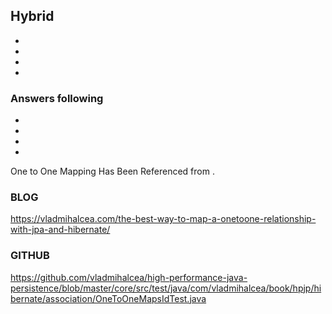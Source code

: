 ## Hybrid 

*
*
*
*


### Answers following

*
*
*
*


One to One Mapping Has Been Referenced from .

### BLOG
https://vladmihalcea.com/the-best-way-to-map-a-onetoone-relationship-with-jpa-and-hibernate/
### GITHUB
https://github.com/vladmihalcea/high-performance-java-persistence/blob/master/core/src/test/java/com/vladmihalcea/book/hpjp/hibernate/association/OneToOneMapsIdTest.java
